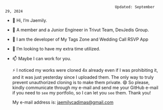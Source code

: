                                                       Updated: September 29, 2024
- 👋 Hi, I’m Jaemily.                  
   
- 👀 A member and a Junior Engineer in Trivut Team, DevJedis Group.
- 🌱 I am the developer of My Tags Zone and Wedding Call RSVP App
- 💞️ I’m looking to have my extra time utilized.
- 📫 Maybe I can work for you.


  ⚡  I noticed my works were cloned 4x already even if I was prohibiting it, and it was just yesterday since I uploaded them. The only way to truly prevent unauthorized cloning is to make them private.
  😄  So please, kindly communicate through my e-mail and send me your GitHub e-mail if you need to `see` my portfolio, so I can let you `see` them. Thank you!


  My e-mail address is:    jaemilycadimas@gmail.com
